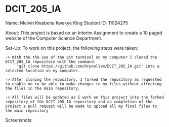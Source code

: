 # DCIT_205_IA

Name: Melvin Kwabena Kwakye King
Student ID: 11024275

About:
    This project is based on an Interim Assignment to create a 10 paged website of the Computer Science Department.

Set-Up:
    To work on this project, the following steps were taken:

    -> With the the use of the git terminal on my computer I cloned the DCIT_205_IA repository with the command:
         'git clone https://github.com/Orpxollem/DCIT_205_IA.git' into a selected location on my computer.

    -> After cloning the repository, I forked the repository as requested to enable me to be able to make changes to my files without affecting the files in the main repository.

    -> All files will be updated as I work on this project into the forked repository of the DCIT_205_IA repository and on completion of the project a pull request will be made to upload all my final files to the main repository

Screenshots:


